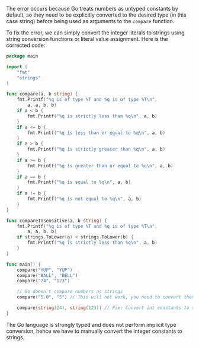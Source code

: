 The error occurs because Go treats numbers as untyped constants by default, so they need to be explicitly converted to the desired type (in this case string) before being used as arguments to the `compare` function.

To fix the error, we can simply convert the integer literals to strings using string conversion functions or literal value assignment. Here is the corrected code:

```go
package main

import (
	"fmt"
	"strings"
)

func compare(a, b string) {
	fmt.Printf("%q is of type %T and %q is of type %T\n",
		a, a, b, b)
	if a < b {
		fmt.Printf("%q is strictly less than %q\n", a, b)
	}
	if a <= b {
		fmt.Printf("%q is less than or equal to %q\n", a, b)
	}
	if a > b {
		fmt.Printf("%q is strictly greater than %q\n", a, b)
	}
	if a >= b {
		fmt.Printf("%q is greater than or equal to %q\n", a, b)
	}
	if a == b {
		fmt.Printf("%q is equal to %q\n", a, b)
	}
	if a != b {
		fmt.Printf("%q is not equal to %q\n", a, b)
	}
}

func compareInsensitive(a, b string) {
	fmt.Printf("%q is of type %T and %q is of type %T\n",
		a, a, b, b)
	if strings.ToLower(a) < strings.ToLower(b) {
		fmt.Printf("%q is strictly less than %q\n", a, b)
	}
}

func main() {
	compare("YUP", "YUP")
	compare("BALL", "BELL")
	compare("24", "123")

	// Go doesn't compare numbers as strings
	compare("5.0", "5") // This will not work, you need to convert them to float64

	compare(string(24), string(123)) // Fix: Convert int constants to strings explicitly.
}
```

The Go language is strongly typed and does not perform implicit type conversion, hence we have to manually convert the integer constants to strings.

